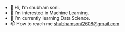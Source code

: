 - 👋 Hi, I’m shubham soni.
- 👀 I’m interested in Machine Learning.
- 🌱 I’m currently learning Data Science.
- 📫 How to reach me shubhamsoni2608@gmail.com

<!---
shubhamsoni-2699/shubhamsoni-2699 is a ✨ special ✨ repository because its `README.md` (this file) appears on your GitHub profile.
You can click the Preview link to take a look at your changes.
--->
